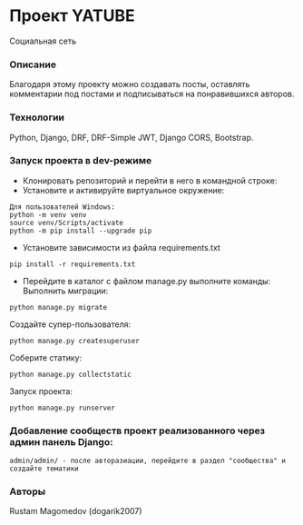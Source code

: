 # Проект YATUBE
Социальная сеть
### Описание
Благодаря этому проекту можно создавать посты, оставлять комментарии под постами и подписываться на понравившихся авторов.
### Технологии
Python, Django, DRF, DRF-Simple JWT, Django CORS, Bootstrap.
### Запуск проекта в dev-режиме
- Клонировать репозиторий и перейти в него в командной строке:
- Установите и активируйте виртуальное окружение:
```
Для пользователей Windows:
python -m venv venv
source venv/Scripts/activate
python -m pip install --upgrade pip
```
- Установите зависимости из файла requirements.txt
```
pip install -r requirements.txt
```
- Перейдите в каталог с файлом manage.py выполните команды:
Выполнить миграции:
```
python manage.py migrate
```
Создайте супер-пользователя:
```
python manage.py createsuperuser
```
Соберите статику:
```
python manage.py collectstatic
```
Запуск проекта:
```
python manage.py runserver
```
### Добавление сообществ проект реализованного через админ панель Django:
```
admin/admin/ - после авторазиации, перейдите в раздел "сообщества" и создайте тематики
```
### Авторы
Rustam Magomedov (dogarik2007)
